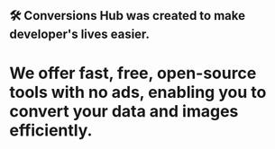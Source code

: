 ## 🛠️ Conversions Hub was created to make developer's lives easier. 
# We offer fast, free, open-source tools with no ads, enabling you to convert your data and images efficiently.



